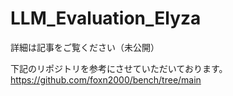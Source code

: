 # LLM_Evaluation_Elyza

詳細は記事をご覧ください（未公開）


下記のリポジトリを参考にさせていただいております。
https://github.com/foxn2000/bench/tree/main
